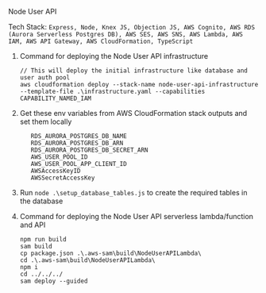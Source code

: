 Node User API

Tech Stack: `Express, Node, Knex JS, Objection JS, AWS Cognito, AWS RDS (Aurora Serverless Postgres DB), AWS SES, AWS SNS, AWS Lambda, AWS IAM, AWS API Gateway, AWS CloudFormation, TypeScript`

1.  Command for deploying the Node User API infrastructure
        
        // This will deploy the initial infrastructure like database and user auth pool
        aws cloudformation deploy --stack-name node-user-api-infrastructure --template-file .\infrastructure.yaml --capabilities CAPABILITY_NAMED_IAM
2.  Get these env variables from AWS CloudFormation stack outputs and set them locally

           RDS_AURORA_POSTGRES_DB_NAME
           RDS_AURORA_POSTGRES_DB_ARN
           RDS_AURORA_POSTGRES_DB_SECRET_ARN
           AWS_USER_POOL_ID
           AWS_USER_POOL_APP_CLIENT_ID
           AWSAccessKeyID
           AWSSecretAccessKey

3.  Run `node .\setup_database_tables.js` to create the required tables in the database

4.  Command for deploying the Node User API serverless lambda/function and API
			
		npm run build	
        sam build
        cp package.json .\.aws-sam\build\NodeUserAPILambda\
        cd .\.aws-sam\build\NodeUserAPILambda\
        npm i
        cd ../../../
        sam deploy --guided
